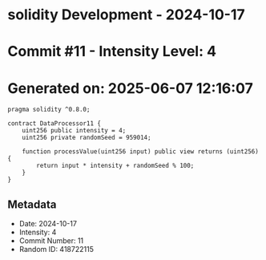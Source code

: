 ﻿# solidity Development - 2024-10-17
# Commit #11 - Intensity Level: 4
# Generated on: 2025-06-07 12:16:07
```solidity
pragma solidity ^0.8.0;

contract DataProcessor11 {
    uint256 public intensity = 4;
    uint256 private randomSeed = 959014;

    function processValue(uint256 input) public view returns (uint256) {
        return input * intensity + randomSeed % 100;
    }
}
```
## Metadata
- Date: 2024-10-17
- Intensity: 4
- Commit Number: 11
- Random ID: 418722115
